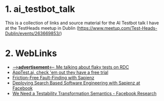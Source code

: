 # 1. ai_testbot_talk
This is a collection of links and source material for the AI Testbot talk I have at the TestHeads meetup in Dublin (https://www.meetup.com/Test-Heads-Dublin/events/263669853/)

# 2. WebLinks
- [-->**advertisement**<-- Me talking about flaky tests on RDC](https://www.youtube.com/watchv=QIwLQ3M6ubs&list=PL67l1VPxOnT5PZQ1r60wQoT2UPDk1of4z&index=19)
- [AppTest.ai, check 'em out they have a free trial](https://apptest.ai/#/main/home)
- [Friction-Free Fault-Finding with Sapienz](https://developers.facebook.com/videos/f8-2018/friction-free-fault-finding-with-sapienz/)
- [Deploying Search Based Software
Engineering with Sapienz at Facebook](https://link.springer.com/content/pdf/10.1007%2F978-3-319-99241-9_1.pdf)
- [We Need a Testability Transformation Semantics - Facebook Research](https://research.fb.com/publications/we-need-a-testability-transformation-semantics/)

